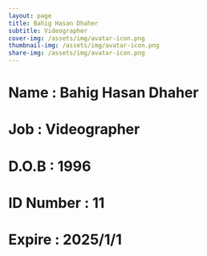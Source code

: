 ```yaml
---
layout: page
title: Bahig Hasan Dhaher
subtitle: Videographer
cover-img: /assets/img/avatar-icon.png
thumbnail-img: /assets/img/avatar-icon.png
share-img: /assets/img/avatar-icon.png
---
```


# Name : Bahig Hasan Dhaher
# Job : Videographer
# D.O.B : 1996
# ID Number : 11
# Expire : 2025/1/1
